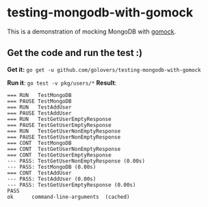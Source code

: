 # testing-mongodb-with-gomock
This is a demonstration of mocking MongoDB with [gomock](https://github.com/golang/mock).

## Get the code and run the test :)

**Get it:** `go get -u github.com/golovers/testing-mongodb-with-gomock`

**Run it**: `go test -v pkg/users/*`
**Result**:

```
=== RUN   TestMongoDB
=== PAUSE TestMongoDB
=== RUN   TestAddUser
=== PAUSE TestAddUser
=== RUN   TestGetUserEmptyResponse
=== PAUSE TestGetUserEmptyResponse
=== RUN   TestGetUserNonEmptyResponse
=== PAUSE TestGetUserNonEmptyResponse
=== CONT  TestMongoDB
=== CONT  TestGetUserNonEmptyResponse
=== CONT  TestGetUserEmptyResponse
--- PASS: TestGetUserNonEmptyResponse (0.00s)
--- PASS: TestMongoDB (0.00s)
=== CONT  TestAddUser
--- PASS: TestAddUser (0.00s)
--- PASS: TestGetUserEmptyResponse (0.00s)
PASS
ok      command-line-arguments  (cached)
```
